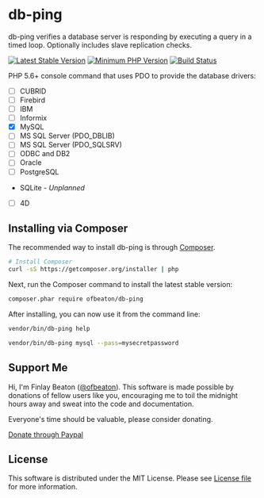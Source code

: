 # db-ping
db-ping verifies a database server is responding by executing a query in a timed loop. Optionally includes slave replication checks.

[![Latest Stable Version](https://img.shields.io/packagist/v/ofbeaton/db-ping.svg?style=flat-square)](https://packagist.org/packages/ofbeaton/db-ping)
[![Minimum PHP Version](https://img.shields.io/badge/php-%3E%3D%205.6-8892BF.svg?style=flat-square)](https://php.net/)
[![Build Status](https://img.shields.io/travis/ofbeaton/db-ping/master.svg?style=flat-square)](https://travis-ci.org/ofbeaton/db-ping)

PHP 5.6+ console command that uses PDO to provide the database drivers:
- [ ] CUBRID
- [ ] Firebird
- [ ] IBM
- [ ] Informix
- [x] MySQL
- [ ] MS SQL Server (PDO_DBLIB)
- [ ] MS SQL Server (PDO_SQLSRV)
- [ ] ODBC and DB2
- [ ] Oracle
- [ ] PostgreSQL
- SQLite - _Unplanned_
- [ ] 4D

## Installing via Composer

The recommended way to install db-ping is through
[Composer](http://getcomposer.org).

```bash
# Install Composer
curl -sS https://getcomposer.org/installer | php
```

Next, run the Composer command to install the latest stable version:

```bash
composer.phar require ofbeaton/db-ping
```

After installing, you can now use it from the command line:

```bash
vendor/bin/db-ping help

vendor/bin/db-ping mysql --pass=mysecretpassword
```

## Support Me

Hi, I'm Finlay Beaton ([@ofbeaton](https://github.com/ofbeaton)). This software is made possible by donations of fellow users like you, encouraging me to toil the midnight hours away and sweat into the code and documentation. 

Everyone's time should be valuable, please consider donating.

[Donate through Paypal](https://www.paypal.com/cgi-bin/webscr?cmd=_donations&business=RDWQCGL5UD6DS&lc=CA&item_name=ofbeaton&item_number=dbping&currency_code=CAD&bn=PP%2dDonationsBF%3abtn_donate_LG%2egif%3aNonHosted)

## License

This software is distributed under the MIT License. Please see [License file](LICENSE) for more information.